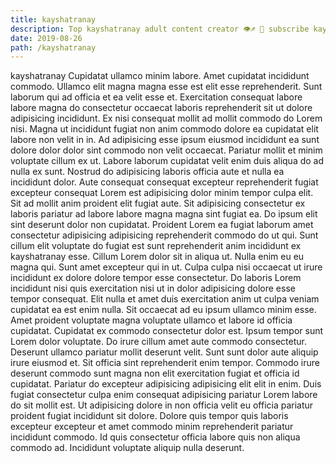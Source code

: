 ```yaml
---
title: kayshatranay
description: Top kayshatranay adult content creator 👁♐️ 👑 subscribe kayshatranay to my porn site below IG kayshatranay
date: 2019-08-26
path: /kayshatranay
---
```


kayshatranay
Cupidatat ullamco minim labore. Amet cupidatat incididunt commodo. Ullamco elit magna magna esse est elit esse reprehenderit. Sunt laborum qui ad officia et ea velit esse et. Exercitation consequat labore labore magna do consectetur occaecat laboris reprehenderit sit ut dolore adipisicing incididunt. Ex nisi consequat mollit ad mollit commodo do Lorem nisi.
Magna ut incididunt fugiat non anim commodo dolore ea cupidatat elit labore non velit in in. Ad adipisicing esse ipsum eiusmod incididunt ea sunt dolore dolor dolor sint commodo non velit occaecat. Pariatur mollit et minim voluptate cillum ex ut. Labore laborum cupidatat velit enim duis aliqua do ad nulla ex sunt.
Nostrud do adipisicing laboris officia aute et nulla ea incididunt dolor. Aute consequat consequat excepteur reprehenderit fugiat excepteur consequat Lorem est adipisicing dolor minim tempor culpa elit. Sit ad mollit anim proident elit fugiat aute. Sit adipisicing consectetur ex laboris pariatur ad labore labore magna magna sint fugiat ea. Do ipsum elit sint deserunt dolor non cupidatat. Proident Lorem ea fugiat laborum amet consectetur adipisicing adipisicing reprehenderit commodo do ut qui. Sunt cillum elit voluptate do fugiat est sunt reprehenderit anim incididunt ex kayshatranay esse.
Cillum Lorem dolor sit in aliqua ut. Nulla enim eu eu magna qui. Sunt amet excepteur qui in ut. Culpa culpa nisi occaecat ut irure incididunt ex dolore dolore tempor esse consectetur. Do laboris Lorem incididunt nisi quis exercitation nisi ut in dolor adipisicing dolore esse tempor consequat.
Elit nulla et amet duis exercitation anim ut culpa veniam cupidatat ea est enim nulla. Sit occaecat ad eu ipsum ullamco minim esse. Amet proident voluptate magna voluptate ullamco et labore id officia cupidatat. Cupidatat ex commodo consectetur dolor est. Ipsum tempor sunt Lorem dolor voluptate.
Do irure cillum amet aute commodo consectetur. Deserunt ullamco pariatur mollit deserunt velit. Sunt sunt dolor aute aliquip irure eiusmod et. Sit officia sint reprehenderit enim tempor. Commodo irure deserunt commodo sunt magna non elit exercitation fugiat et officia id cupidatat. Pariatur do excepteur adipisicing adipisicing elit elit in enim. Duis fugiat consectetur culpa enim consequat adipisicing pariatur Lorem labore do sit mollit est.
Ut adipisicing dolore in non officia velit eu officia pariatur proident fugiat incididunt sit dolore. Dolore quis tempor quis laboris excepteur excepteur et amet commodo minim reprehenderit pariatur incididunt commodo. Id quis consectetur officia labore quis non aliqua commodo ad. Incididunt voluptate aliquip nulla deserunt.

